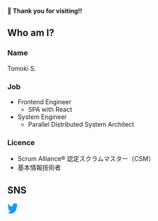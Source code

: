 **🎉 Thank you for visiting!!**

## Who am I?

### Name

Tomoki S.

### Job

- Frontend Engineer
  - SPA with React
- System Engineer
  - Parallel Distributed System Architect

### Licence

- Scrum Alliance® 認定スクラムマスター（CSM）
- 基本情報技術者

## SNS

<a href="https://twitter.com/tomokiqi"><img src="assets/twitter.svg" alt="Twitter" width="24px" height="24px
"/></a>

<!---
tomokiqi/tomokiqi is a ✨ special ✨ repository because its `README.md` (this file) appears on your GitHub profile.
You can click the Preview link to take a look at your changes.
--->
